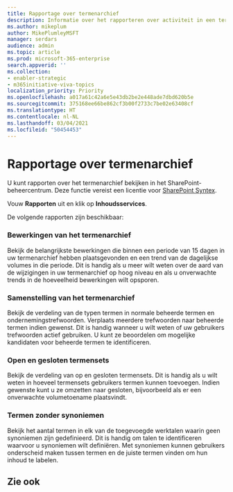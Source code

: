 ```yaml
---
title: Rapportage over termenarchief
description: Informatie over het rapporteren over activiteit in een termenarchief
ms.author: mikeplum
author: MikePlumleyMSFT
manager: serdars
audience: admin
ms.topic: article
ms.prod: microsoft-365-enterprise
search.appverid: ''
ms.collection:
- enabler-strategic
- m365initiative-viva-topics
localization_priority: Priority
ms.openlocfilehash: a017a61c42a6e5e43db2be2e448ade7dbd620b5e
ms.sourcegitcommit: 375168ee66be862cf3b00f2733c7be02e63408cf
ms.translationtype: HT
ms.contentlocale: nl-NL
ms.lasthandoff: 03/04/2021
ms.locfileid: "50454453"
---
```

# <a name="term-store-reports"></a>Rapportage over termenarchief

U kunt rapporten over het termenarchief bekijken in het SharePoint-beheercentrum. Deze functie vereist een licentie voor [SharePoint Syntex](index.md).

Vouw **Rapporten** uit en klik op **Inhoudsservices**.

De volgende rapporten zijn beschikbaar:

### <a name="term-store-operations"></a>Bewerkingen van het termenarchief

Bekijk de belangrijkste bewerkingen die binnen een periode van 15 dagen in uw termenarchief hebben plaatsgevonden en een trend van de dagelijkse volumes in die periode. Dit is handig als u meer wilt weten over de aard van de wijzigingen in uw termenarchief op hoog niveau en als u onverwachte trends in de hoeveelheid bewerkingen wilt opsporen. 

### <a name="term-store-composition"></a>Samenstelling van het termenarchief

Bekijk de verdeling van de typen termen in normale beheerde termen en ondernemingstrefwoorden. Verplaats meerdere trefwoorden naar beheerde termen indien gewenst. Dit is handig wanneer u wilt weten of uw gebruikers trefwoorden actief gebruiken. U kunt ze beoordelen om mogelijke kandidaten voor beheerde termen te identificeren.

### <a name="open-and-closed-term-sets"></a>Open en gesloten termensets

Bekijk de verdeling van op en gesloten termensets. Dit is handig als u wilt weten in hoeveel termensets gebruikers termen kunnen toevoegen. Indien gewenste kunt u ze omzetten naar gesloten, bijvoorbeeld als er een onverwachte volumetoename plaatsvindt. 

### <a name="terms-without-synonyms"></a>Termen zonder synoniemen

Bekijk het aantal termen in elk van de toegevoegde werktalen waarin geen synoniemen zijn gedefinieerd. Dit is handig om talen te identificeren waarvoor u synoniemen wilt definiëren. Met synoniemen kunnen gebruikers onderscheid maken tussen termen en de juiste termen vinden om hun inhoud te labelen.

## <a name="see-also"></a>Zie ook



  






